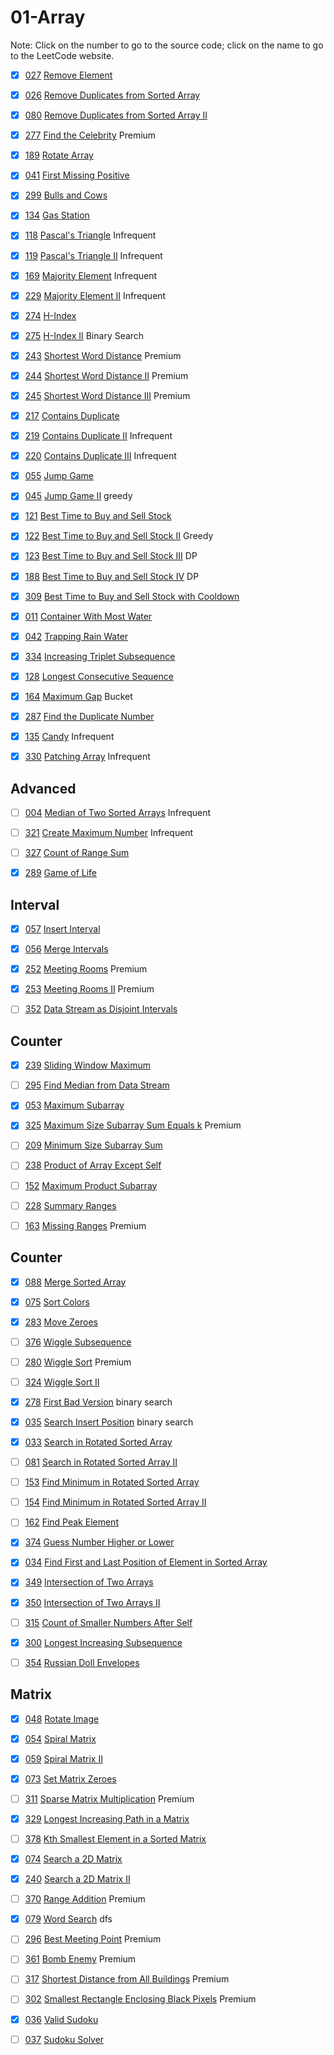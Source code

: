 # 01-Array
Note: Click on the number to go to the source code; click on the name to go to the LeetCode website.

- [x] [027](027_Remove_Element.cpp) [Remove Element](https://leetcode.com/problems/remove-element/)

- [x] [026](026_Remove_Duplicates_from_Sorted_Array.cpp) [Remove Duplicates from Sorted Array](https://leetcode.com/problems/remove-duplicates-from-sorted-array/description/)

- [x] [080](080_Remove_Duplicates_from_Sorted_Array_II.cpp) [Remove Duplicates from Sorted Array II](https://leetcode.com/problems/remove-duplicates-from-sorted-array-ii/description/)

- [x] [277](277_Find_the_Celebrity.cpp) [Find the Celebrity](https://leetcode.com/problems/find-the-celebrity/description/) Premium

- [x] [189](189_Rotate_Array.cpp) [Rotate Array](https://leetcode.com/problems/rotate-array/description/)

- [x] [041](041_First_Missing_Positive.cpp) [First Missing Positive](https://leetcode.com/problems/first-missing-positive/description/)

- [x] [299](299_Bulls_and_Cows.cpp) [Bulls and Cows](https://leetcode.com/problems/bulls-and-cows/)

- [x] [134](134_Gas_Station.cpp) [Gas Station](https://leetcode.com/problems/gas-station/description/)

- [x] [118](118_Pascal's_Triangle.cpp) [Pascal's Triangle](https://leetcode.com/problems/pascals-triangle/description/) Infrequent

- [x] [119](119_Pascal's_Triangle_II.cpp) [Pascal's Triangle II](https://leetcode.com/problems/pascals-triangle-ii/description/) Infrequent

- [x] [169](169_Majority_Element.cpp) [Majority Element](https://leetcode.com/problems/majority-element/description/) Infrequent

- [X] [229](229_Majority_Element_II.cpp) [Majority Element II](https://leetcode.com/problems/majority-element-ii/description/) Infrequent

- [x] [274](274_H-Index.cpp) [H-Index](https://leetcode.com/problems/h-index/description/)

- [x] [275](275_H-Index_II.cpp) [H-Index II](https://leetcode.com/problems/h-index-ii/description/) Binary Search

- [x] [243](243_Shortest_Word_Distance.cpp) [Shortest Word Distance](https://leetcode.com/problems/shortest-word-distance/description/) Premium

- [x] [244](244_Shortest_Word_Distance_II.cpp) [Shortest Word Distance II](https://leetcode.com/problems/shortest-word-distance-ii/description/) Premium

- [x] [245](245_Shortest_Word_Distance_III.cpp) [Shortest Word Distance III](https://leetcode.com/problems/shortest-word-distance-iii/description/) Premium

- [x] [217](217_Contains_Duplicate.cpp) [Contains Duplicate](https://leetcode.com/problems/contains-duplicate/description/)

- [x] [219](219_Contains_Duplicate_II.cpp) [Contains Duplicate II](https://leetcode.com/problems/contains-duplicate-ii/description/) Infrequent

- [x] [220](220_Contains_Duplicate_III.cpp) [Contains Duplicate III](https://leetcode.com/problems/contains-duplicate-iii/description/) Infrequent

- [x] [055](055_Jump_Game.cpp) [Jump Game](https://leetcode.com/problems/jump-game/description/)

- [x] [045](045_Jump_Game_II.cpp) [Jump Game II](https://leetcode.com/problems/jump-game-ii/description/) greedy

- [x] [121](121_Best_Time_to_Buy_and_Sell_Stock.cpp) [Best Time to Buy and Sell Stock](https://leetcode.com/problems/best-time-to-buy-and-sell-stock/description/)

- [x] [122](122_Best_Time_to_Buy_and_Sell_Stock_II.cpp) [Best Time to Buy and Sell Stock II](https://leetcode.com/problems/best-time-to-buy-and-sell-stock-ii/description/) Greedy

- [x] [123](123_Best_Time_to_Buy_and_Sell_Stock_III.cpp) [Best Time to Buy and Sell Stock III](https://leetcode.com/problems/best-time-to-buy-and-sell-stock-iii/description/) DP

- [x] [188](188_Best_Time_to_Buy_and_Sell_Stock_IV.cpp) [Best Time to Buy and Sell Stock IV](https://leetcode.com/problems/best-time-to-buy-and-sell-stock-iv/description/) DP

- [x] [309](309_Best_Time_to_Buy_and_Sell_Stock_with_Cooldown.cpp) [Best Time to Buy and Sell Stock with Cooldown](https://leetcode.com/problems/best-time-to-buy-and-sell-stock-with-cooldown/description/)

- [x] [011](011_Container_With_Most_Water.cpp) [Container With Most Water](https://leetcode.com/problems/container-with-most-water/description/)

- [x] [042](042_Trapping_Rain_Water.cpp) [Trapping Rain Water](https://leetcode.com/problems/trapping-rain-water/description/)

- [x] [334](334_Increasing_Triplet_Subsequence.cpp) [Increasing Triplet Subsequence](https://leetcode.com/problems/increasing-triplet-subsequence/description/)

- [x] [128](128_Longest_Consecutive_Sequence.cpp) [Longest Consecutive Sequence](https://leetcode.com/problems/longest-consecutive-sequence/description/)

- [x] [164](164_Maximum_Gap.cpp) [Maximum Gap](https://leetcode.com/problems/maximum-gap/description/) Bucket

- [x] [287](287_Find_the_Duplicate_Number.cpp) [Find the Duplicate Number](https://leetcode.com/problems/find-the-duplicate-number/description/)

- [x] [135](135_Candy.cpp) [Candy](https://leetcode.com/problems/candy/description/) Infrequent

- [x] [330](330_Patching_Array.cpp) [Patching Array](https://leetcode.com/problems/patching-array/description/) Infrequent

## Advanced

- [ ] [004](004_Median_of_Two_Sorted_Arrays.cpp) [Median of Two Sorted Arrays](https://leetcode.com/problems/median-of-two-sorted-arrays/description/) Infrequent

- [ ] [321](321_Create_Maximum_Number.cpp) [Create Maximum Number](https://leetcode.com/problems/create-maximum-number/description/) Infrequent

- [ ] [327](327_Count_of_Range_Sum.cpp) [Count of Range Sum](https://leetcode.com/problems/count-of-range-sum/description/)

- [x] [289](289_Game_of_Life.cpp) [Game of Life](https://leetcode.com/problems/game-of-life/description/)

## Interval

- [x] [057](057_Insert_Interval.cpp) [Insert Interval](https://leetcode.com/problems/insert-interval/description/)

- [x] [056](056_Merge_Intervals.cpp) [Merge Intervals](https://leetcode.com/problems/merge-intervals/description/)

- [x] [252](252_Meeting_Rooms.cpp) [Meeting Rooms](https://leetcode.com/problems/meeting-rooms/description/) Premium

- [x] [253](253_Meeting_Rooms_II.cpp) [Meeting Rooms II](https://leetcode.com/problems/meeting-rooms-ii/description/) Premium

- [ ] [352](352_Data_Stream_as_Disjoint_Intervals.cpp) [Data Stream as Disjoint Intervals](https://leetcode.com/problems/data-stream-as-disjoint-intervals/description/)

## Counter

- [x] [239](239_Sliding_Window_Maximum.cpp) [Sliding Window Maximum](https://leetcode.com/problems/sliding-window-maximum/description/)

- [ ] [295](295_Find_Median_from_Data_Stream.cpp) [Find Median from Data Stream](https://leetcode.com/problems/find-median-from-data-stream/description/)

- [x] [053](053_Maximum_Subarray.cpp) [Maximum Subarray](https://leetcode.com/problems/maximum-subarray/description/)

- [x] [325](325_Maximum_Size_Subarray_Sum_Equals_k.cpp) [Maximum Size Subarray Sum Equals k](https://leetcode.com/problems/maximum-size-subarray-sum-equals-k/) Premium

- [ ] [209](209_Minimum_Size_Subarray_Sum.cpp) [Minimum Size Subarray Sum](https://leetcode.com/problems/minimum-size-subarray-sum/description/)

- [ ] [238](238_Product_of_Array_Except_Self.cpp) [Product of Array Except Self](https://leetcode.com/problems/product-of-array-except-self/description/)

- [ ] [152](152_Maximum_Product_Subarray.cpp) [Maximum Product Subarray](https://leetcode.com/problems/maximum-product-subarray/description/)

- [ ] [228](228_Summary_Ranges.cpp) [Summary Ranges](https://leetcode.com/problems/summary-ranges/description/)

- [ ] [163](163_Missing_Ranges.cpp) [Missing Ranges](https://leetcode.com/problems/missing-ranges/description/) Premium

## Counter

- [x] [088](088_Merge_Sorted_Array.cpp) [Merge Sorted Array](https://leetcode.com/problems/merge-sorted-array/description/)

- [x] [075](075_Sort_Colors.cpp) [Sort Colors](https://leetcode.com/problems/sort-colors/description/)

- [x] [283](283_Move_Zeroes.cpp) [Move Zeroes](https://leetcode.com/problems/move-zeroes/description/)

- [ ] [376](376_Wiggle_Subsequence.cpp) [Wiggle Subsequence](https://leetcode.com/problems/wiggle-subsequence/description/)

- [ ] [280](280_Wiggle_Sort.cpp) [Wiggle Sort](https://leetcode.com/problems/wiggle-sort/description/) Premium

- [ ] [324](324_Wiggle_Sort_II.cpp) [Wiggle Sort II](https://leetcode.com/problems/wiggle-sort-ii/description/)

- [x] [278](278_First_Bad_Version.cpp) [First Bad Version](https://leetcode.com/problems/first-bad-version/description/) binary search

- [x] [035](035_Search_Insert_Position.cpp) [Search Insert Position](https://leetcode.com/problems/search-insert-position/description/) binary search

- [x] [033](033_Search_in_Rotated_Sorted_Array.cpp) [Search in Rotated Sorted Array](https://leetcode.com/problems/search-in-rotated-sorted-array/description/)

- [ ] [081](081_Search_in_Rotated_Sorted_Array_II.cpp) [Search in Rotated Sorted Array II](https://leetcode.com/problems/search-in-rotated-sorted-array-ii/description/)

- [ ] [153](153_Find_Minimum_in_Rotated_Sorted_Array.cpp) [Find Minimum in Rotated Sorted Array](https://leetcode.com/problems/find-minimum-in-rotated-sorted-array/description/)

- [ ] [154](154_Find_Minimum_in_Rotated_Sorted_Array_II.cpp) [Find Minimum in Rotated Sorted Array II](https://leetcode.com/problems/find-minimum-in-rotated-sorted-array-ii/description/)

- [ ] [162](162_Find_Peak_Element.cpp) [Find Peak Element](https://leetcode.com/problems/find-peak-element/description/)

- [x] [374](374_Guess_Number_Higher_or_Lower.cpp) [Guess Number Higher or Lower](https://leetcode.com/problems/guess-number-higher-or-lower/)

- [x] [034](034_Find_First_and_Last_Position_of_Element_in_Sorted_Array.cpp) [Find First and Last Position of Element in Sorted Array](https://leetcode.com/problems/find-first-and-last-position-of-element-in-sorted-array/description/)

- [x] [349](349_Intersection_of_Two_Arrays.cpp) [Intersection of Two Arrays](https://leetcode.com/problems/intersection-of-two-arrays/description/)

- [x] [350](350_Intersection_of_Two_Arrays_II.cpp) [Intersection of Two Arrays II](https://leetcode.com/problems/intersection-of-two-arrays-ii/description/)

- [ ] [315](315_Count_of_Smaller_Numbers_After_Self.cpp) [Count of Smaller Numbers After Self](https://leetcode.com/problems/count-of-smaller-numbers-after-self/description/)

- [x] [300](300_Longest_Increasing_Subsequence.cpp) [Longest Increasing Subsequence](https://leetcode.com/problems/longest-increasing-subsequence/description/)

- [ ] [354](354_Russian_Doll_Envelopes.cpp) [Russian Doll Envelopes](https://leetcode.com/problems/russian-doll-envelopes/description/)

## Matrix

- [x] [048](048_Rotate_Image.cpp) [Rotate Image](https://leetcode.com/problems/rotate-image/description/)

- [x] [054](054_Spiral_Matrix.cpp) [Spiral Matrix](https://leetcode.com/problems/spiral-matrix/description/)

- [x] [059](059_Spiral_Matrix_II.cpp) [Spiral Matrix II](https://leetcode.com/problems/spiral-matrix-ii/description/)

- [x] [073](073_Set_Matrix_Zeroes.cpp) [Set Matrix Zeroes](https://leetcode.com/problems/set-matrix-zeroes/description/)

- [ ] [311](311_Sparse_Matrix_Multiplication.cpp) [Sparse Matrix Multiplication](https://leetcode.com/problems/sparse-matrix-multiplication/description/) Premium

- [x] [329](329_Longest_Increasing_Path_in_a_Matrix.cpp) [Longest Increasing Path in a Matrix](https://leetcode.com/problems/longest-increasing-path-in-a-matrix/description/)

- [ ] [378](378_Kth_Smallest_Element_in_a_Sorted_Matrix.cpp) [Kth Smallest Element in a Sorted Matrix](https://leetcode.com/problems/kth-smallest-element-in-a-sorted-matrix/description/)

- [x] [074](074_Search_a_2D_Matrix.cpp) [Search a 2D Matrix](https://leetcode.com/problems/search-a-2d-matrix/description/)

- [x] [240](240_Search_a_2D_Matrix_II.cpp) [Search a 2D Matrix II](https://leetcode.com/problems/search-a-2d-matrix-ii/description/)

- [ ] [370](370_Range_Addition.cpp) [Range Addition](https://leetcode.com/problems/range-addition/description/) Premium

- [x] [079](079_Word_Search.cpp) [Word Search](https://leetcode.com/problems/word-search/description/) dfs

- [ ] [296](296_Best_Meeting_Point.cpp) [Best Meeting Point](https://leetcode.com/problems/best-meeting-point/description/) Premium

- [ ] [361](361_Bomb_Enemy.cpp) [Bomb Enemy](https://leetcode.com/problems/bomb-enemy/description/) Premium

- [ ] [317](317_Shortest_Distance_from_All_Buildings.cpp) [Shortest Distance from All Buildings](https://leetcode.com/problems/shortest-distance-from-all-buildings/description/) Premium

- [ ] [302](302_Smallest_Rectangle_Enclosing_Black_Pixels.cpp) [Smallest Rectangle Enclosing Black Pixels](https://leetcode.com/problems/smallest-rectangle-enclosing-black-pixels/description/) Premium

- [x] [036](036_Valid_Sudoku.cpp) [Valid Sudoku](https://leetcode.com/problems/valid-sudoku/description/)

- [ ] [037](037_Sudoku_Solver.cpp) [Sudoku Solver](https://leetcode.com/problems/sudoku-solver/description/)

